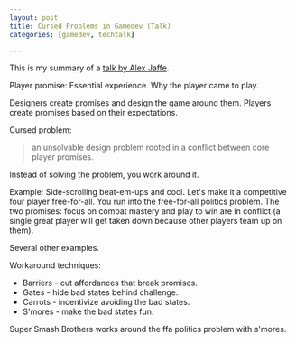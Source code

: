 ```yaml
---
layout: post
title: Cursed Problems in Gamedev (Talk)
categories: [gamedev, techtalk]

---
```


This is my summary of a [talk by Alex Jaffe](https://www.youtube.com/watch?v=8uE6-vIi1rQ).

Player promise: Essential experience. Why the player came to play.

Designers create promises and design the game around them. Players create promises based on their expectations.

Cursed problem:

> an unsolvable design problem rooted in a conflict between core player promises.

Instead of solving the problem, you work around it.

Example: Side-scrolling beat-em-ups and cool. Let's make it a competitive four
player free-for-all. You run into the free-for-all politics problem. The two
promises: focus on combat mastery and play to win are in conflict (a single
great player will get taken down because other players team up on them).

Several other examples.

Workaround techniques:

* Barriers - cut affordances that break promises.
* Gates - hide bad states behind challenge.
* Carrots - incentivize avoiding the bad states.
* S'mores - make the bad states fun.

Super Smash Brothers works around the ffa politics problem with s'mores.
